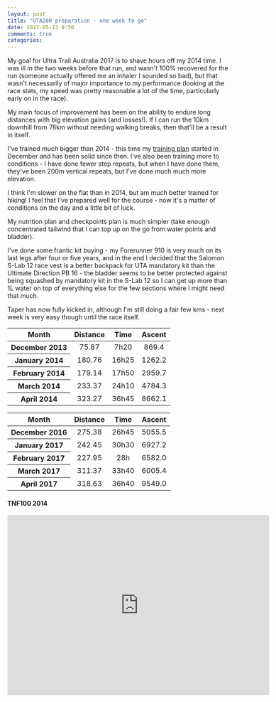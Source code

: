 ```yaml
---
layout: post
title: "UTA100 preparation - one week to go"
date: 2017-05-13 9:50
comments: true
categories:
---
```


My goal for Ultra Trail Australia 2017 is to shave hours off my 2014 time.
I was ill in the two weeks before that run, and wasn't 100% recovered for
the run (someone actually offered me an inhaler I sounded so bad), but that
wasn't necessarily of major importance to my performance (looking at the race
stats, my speed was pretty reasonable a lot of the time, particularly early on
in the race).

My main focus of improvement has been on the ability to endure long distances
with big elevation gains (and losses!). If I can run the 10km downhill from
78km without needing walking breaks, then that'll be a result in itself.

I've trained much bigger than 2014 - this time my
[training plan](https://findyourfeet.com.au/pages/ultra-trail-australia-guidebook-100km)
started in December
and has been solid since then. I've also been training more to conditions -
I have done fewer step repeats, but when I have done them, they've been 200m vertical
repeats, but I've done much much more elevation.

I think I'm slower on the flat than in 2014, but am much better trained for hiking!
I feel that I've prepared well for the course - now it's a matter of conditions on
the day and a little bit of luck.

My nutrition plan and checkpoints plan is much simpler (take enough concentrated
tailwind that I can top up on the go from water points and bladder).

I've done some frantic kit buying - my Forerunner 910 is very much on its last
legs after four or five years, and in the end I decided that the Salomon S-Lab 12
race vest is a better backpack for UTA mandatory kit than the Ultimate Direction PB
16 - the bladder seems to be better protected against being squashed by mandatory
kit in the S-Lab 12 so I can get up more than 1L water on top of everything else for the
few sections where I might need that much.

Taper has now fully kicked in, although I'm still doing a fair few kms - next week
is very easy though until the race itself.

<table class="table">
<thead>
<tr>
<th>Month</th>
<th style="text-align:center;">Distance</th>
<th style="text-align:center;">Time</th>
<th style="text-align:center;">Ascent</th>
</tr>
</thead>
<tbody>
<tr>
<th style="text-align:center;">December 2013</th>
<td style="text-align:center;">75.87</td>
<td style="text-align:center;">7h20</td>
<td style="text-align:center;">869.4</td>
</tr>

<tr>
<th style="text-align:center;">January 2014</th>
<td style="text-align:center;">180.76</td>
<td style="text-align:center;">16h25</td>
<td style="text-align:center;">1262.2</td>
</tr>
<tr>

<th style="text-align:center;">February 2014</th>
<td style="text-align:center;">179.14</td>
<td style="text-align:center;">17h50</td>
<td style="text-align:center;">2959.7</td>
</tr>
<tr>

<th style="text-align:center;">March 2014</th>
<td style="text-align:center;">233.37</td>
<td style="text-align:center;">24h10</td>
<td style="text-align:center;">4784.3</td>
</tr>
<tr>

<th style="text-align:center;">April 2014</th>
<td style="text-align:center;">323.27</td>
<td style="text-align:center;">36h45</td>
<td style="text-align:center;">8662.1</td>
</tr>
</tbody>
</table>


<table class="table">
<thead>
<tr>
<th>Month</th>
<th style="text-align:center;">Distance</th>
<th style="text-align:center;">Time</th>
<th style="text-align:center;">Ascent</th>
</tr>
</thead>

<tbody>
<tr>
<th style="text-align:center;">December 2016</th>
<td style="text-align:center;">275.38</td>
<td style="text-align:center;">26h45</td>
<td style="text-align:center;">5055.5</td>
</tr>

<tr>
<th style="text-align:center;">January 2017</th>
<td style="text-align:center;">242.45</td>
<td style="text-align:center;">30h30</td>
<td style="text-align:center;">6927.2</td>
</tr>

<tr>
<th style="text-align:center;">February 2017</th>
<td style="text-align:center;">227.95</td>
<td style="text-align:center;">28h</td>
<td style="text-align:center;">6582.0</td>
</tr>

<tr>
<th style="text-align:center;">March 2017</th>
<td style="text-align:center;">311.37</td>
<td style="text-align:center;">33h40</td>
<td style="text-align:center;">6005.4</td>
</tr>

<tr>
<th style="text-align:center;">April 2017</th>
<td style="text-align:center;">318.63</td>
<td style="text-align:center;">36h40</td>
<td style="text-align:center;">9549.0</td>
</tr>
</tbody>
</table>

#### TNF100 2014
<iframe height='405' width='590' frameborder='0' allowtransparency='true' scrolling='no' src='https://www.strava.com/activities/142525572/embed/ba4d7d9fe7e1aa7c2b16ef7d64aee3ecc8e9d686'></iframe>

